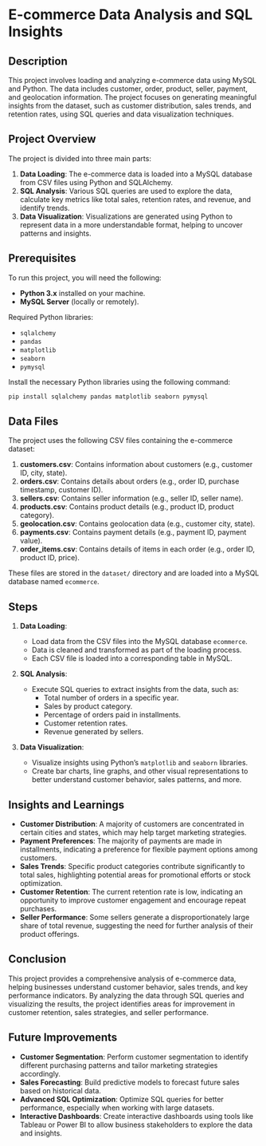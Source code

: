 # E-commerce Data Analysis and SQL Insights

## Description
This project involves loading and analyzing e-commerce data using MySQL and Python. The data includes customer, order, product, seller, payment, and geolocation information. The project focuses on generating meaningful insights from the dataset, such as customer distribution, sales trends, and retention rates, using SQL queries and data visualization techniques.

## Project Overview
The project is divided into three main parts:

1. **Data Loading**: The e-commerce data is loaded into a MySQL database from CSV files using Python and SQLAlchemy.
2. **SQL Analysis**: Various SQL queries are used to explore the data, calculate key metrics like total sales, retention rates, and revenue, and identify trends.
3. **Data Visualization**: Visualizations are generated using Python to represent data in a more understandable format, helping to uncover patterns and insights.

## Prerequisites
To run this project, you will need the following:

- **Python 3.x** installed on your machine.
- **MySQL Server** (locally or remotely).

Required Python libraries:

- `sqlalchemy`
- `pandas`
- `matplotlib`
- `seaborn`
- `pymysql`

Install the necessary Python libraries using the following command:

```bash
pip install sqlalchemy pandas matplotlib seaborn pymysql
```
## Data Files
The project uses the following CSV files containing the e-commerce dataset:

1. **customers.csv**: Contains information about customers (e.g., customer ID, city, state).
2. **orders.csv**: Contains details about orders (e.g., order ID, purchase timestamp, customer ID).
3. **sellers.csv**: Contains seller information (e.g., seller ID, seller name).
4. **products.csv**: Contains product details (e.g., product ID, product category).
5. **geolocation.csv**: Contains geolocation data (e.g., customer city, state).
6. **payments.csv**: Contains payment details (e.g., payment ID, payment value).
7. **order_items.csv**: Contains details of items in each order (e.g., order ID, product ID, price).

These files are stored in the `dataset/` directory and are loaded into a MySQL database named `ecommerce`.

## Steps

1. **Data Loading**:
   - Load data from the CSV files into the MySQL database `ecommerce`.
   - Data is cleaned and transformed as part of the loading process.
   - Each CSV file is loaded into a corresponding table in MySQL.

2. **SQL Analysis**:
   - Execute SQL queries to extract insights from the data, such as:
     - Total number of orders in a specific year.
     - Sales by product category.
     - Percentage of orders paid in installments.
     - Customer retention rates.
     - Revenue generated by sellers.

3. **Data Visualization**:
   - Visualize insights using Python’s `matplotlib` and `seaborn` libraries.
   - Create bar charts, line graphs, and other visual representations to better understand customer behavior, sales patterns, and more.

## Insights and Learnings

- **Customer Distribution**: A majority of customers are concentrated in certain cities and states, which may help target marketing strategies.
- **Payment Preferences**: The majority of payments are made in installments, indicating a preference for flexible payment options among customers.
- **Sales Trends**: Specific product categories contribute significantly to total sales, highlighting potential areas for promotional efforts or stock optimization.
- **Customer Retention**: The current retention rate is low, indicating an opportunity to improve customer engagement and encourage repeat purchases.
- **Seller Performance**: Some sellers generate a disproportionately large share of total revenue, suggesting the need for further analysis of their product offerings.

## Conclusion
This project provides a comprehensive analysis of e-commerce data, helping businesses understand customer behavior, sales trends, and key performance indicators. By analyzing the data through SQL queries and visualizing the results, the project identifies areas for improvement in customer retention, sales strategies, and seller performance.

## Future Improvements
- **Customer Segmentation**: Perform customer segmentation to identify different purchasing patterns and tailor marketing strategies accordingly.
- **Sales Forecasting**: Build predictive models to forecast future sales based on historical data.
- **Advanced SQL Optimization**: Optimize SQL queries for better performance, especially when working with large datasets.
- **Interactive Dashboards**: Create interactive dashboards using tools like Tableau or Power BI to allow business stakeholders to explore the data and insights.


